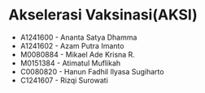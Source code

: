 # Akselerasi Vaksinasi(AKSI)

- A1241600 - Ananta Satya Dhamma
- A1241602 - Azam Putra Imanto
- M0080884 - Mikael Ade Krisna R.
- M0151384 - Atimatul Muflikah
- C0080820 - Hanun Fadhil Ilyasa Sugiharto
- C1241607 - Rizqi Surowati

